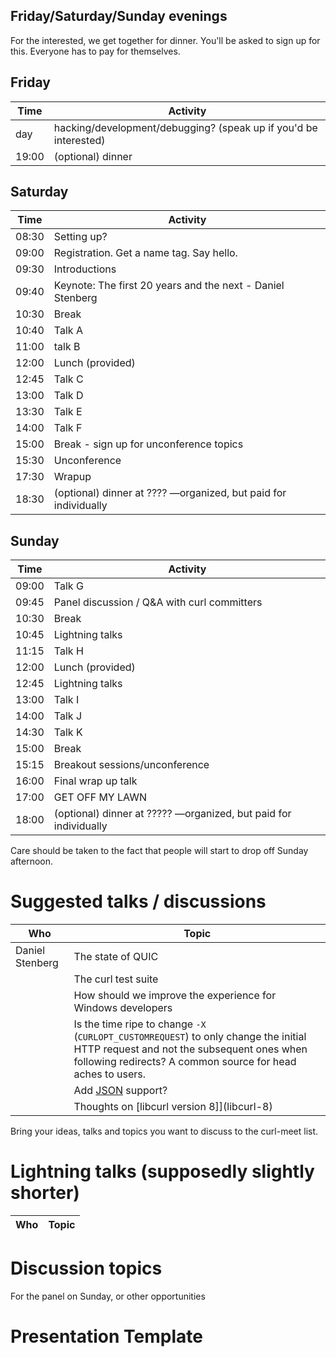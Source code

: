 ## Friday/Saturday/Sunday evenings

For the interested, we get together for dinner. You'll be asked to sign up for this. Everyone has to pay for themselves.

## Friday

| Time  | Activity |
|-------|----------|
| day   | hacking/development/debugging? (speak up if you'd be interested)
| 19:00 | (optional) dinner 

## Saturday

| Time  | Activity |
|-------|----------|
| 08:30 | Setting up?
| 09:00 | Registration. Get a name tag. Say hello.
| 09:30 | Introductions
| 09:40 | Keynote: The first 20 years and the next - Daniel Stenberg
| 10:30 | Break
| 10:40 | Talk A
| 11:00 | talk B
| 12:00 | Lunch (provided)
| 12:45 | Talk C
| 13:00 | Talk D
| 13:30 | Talk E
| 14:00 | Talk F
| 15:00 | Break - sign up for unconference topics
| 15:30 | Unconference
| 17:30 | Wrapup
| 18:30 | (optional) dinner at ???? —organized, but paid for individually

## Sunday

| Time | Activity |
|-------|----------|
| 09:00 | Talk G
| 09:45 | Panel discussion / Q&A with curl committers
| 10:30 | Break
| 10:45 | Lightning talks
| 11:15 | Talk H
| 12:00 | Lunch (provided)
| 12:45 | Lightning talks
| 13:00 | Talk I
| 14:00 | Talk J
| 14:30 | Talk K
| 15:00 | Break
| 15:15 | Breakout sessions/unconference
| 16:00 | Final wrap up talk
| 17:00 | GET OFF MY LAWN
| 18:00 | (optional) dinner at ????? —organized, but paid for individually

Care should be taken to the fact that people will start to drop off Sunday afternoon.

# Suggested talks / discussions

| Who | Topic |
|-----|-------|
| Daniel Stenberg | The state of QUIC
|  | The curl test suite
|  | How should we improve the experience for Windows developers
|  | Is the time ripe to change `-X` (`CURLOPT_CUSTOMREQUEST`) to only change the initial HTTP request and not the subsequent ones when following redirects? A common source for head aches to users.
|  | Add [JSON](JSON) support?
|  | Thoughts on [libcurl version 8]](libcurl-8)


Bring your ideas, talks and topics you want to discuss to the curl-meet list.

# Lightning talks (supposedly slightly shorter)

| Who | Topic |
|-----|-------|

# Discussion topics

For the panel on Sunday, or other opportunities


# Presentation Template


